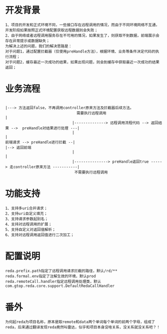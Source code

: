 # 开发背景
    1、项目的开发和正式环境不同，一些接口存在远程调用的情况，而由于不同环境网络不互通，开发阶段如果按照正式环境配置获取远程数据则会失败；
    2、由于网络或者远程调用服务存在不可用的情况，如果发生了，则获取不到数据，前端展示会存在异常提示或数据缺失；
    为解决上述的问题，我们的解决思路是：
    对于问题1，通过配置拦截器（仅使用preHandle方法），根据环境、业务等条件决定代码的执行流程；
    对于问题2，缓存最近一次成功的结果，如果出现问题，则会到缓存中获取最近一次成功的结果返回；
# 业务流程

                                                                                          |---> 方法返回false，不再调用controller原来方法及拦截器后续方法。
                                    需要执行远程调用                                         |                            
                                  |--------------> 远程调用流程代码 --> 返回结果 -->  preHandle对结果进行处理 ---|                                        
                                  |                                                                       |                        
    前端请求 --> preHandle进行拦截 --|                                                                       |--> 返回前端
                                  |                                                                       |
                                  |---------------> preHandle返回true -----> 走controller原来方法 -----------|
                                   不需要执行远程调用
# 功能支持
    1、支持多uri合并请求；
    2、支持uri自定义填充；
    3、支持请求参数起别名；
    4、支持对远程调用的扩展；
    5、支持自定义对返回值解析；
    6、支持对远程调用返回值进行二次加工；
# 配置说明
    reda.prefix.path指定了远程调用请求拦截的路径，默认/rd/**
    reda.formal.env指定了注解生效的环境，默认prod
    reda.remoteCall.handler指定远程调用处理类，默认com.gtop.reda.core.support.DefaultRedaCallHandler

# 番外
    为何起reda为项目名称，原本是取remote和data两个单词每个单词的前两个字母，组成了reda，后来通过翻译发现reda竟然叫雷达，似乎和项目本身没啥关系，没关系就没关系吧？！
 
